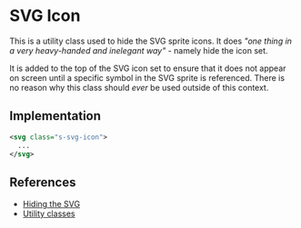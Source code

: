 # SVG Icon

This is a utility class used to hide the SVG sprite icons. It does _"one thing in a very heavy-handed and inelegant way"_ - namely hide the icon set.

It is added to the top of the SVG icon set to ensure that it does not appear on screen until a specific symbol in the SVG sprite is referenced. There is no reason why this class should _ever_ be used outside of this context.

## Implementation

```svg
<svg class="s-svg-icon">
  ...
</svg>
```

## References

- [Hiding the SVG](https://www.npmjs.com/package/gulp-svg-symbols#svgclassname)
- [Utility classes](https://csswizardry.com/2015/03/more-transparent-ui-code-with-namespaces/#utility-namespaces-u-)

